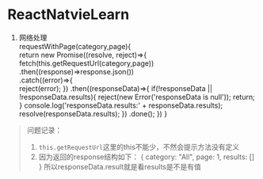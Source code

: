 # ReactNatvieLearn

1. 网络处理  
	requestWithPage(category,page){   
        return new Promise((resolve, reject)=>{   
            fetch(this.getRequestUrl(category,page))   
                .then((response)=>response.json())   
                .catch((error)=>{   
                    reject(error);
                })
                .then((responseData)=>{
                    if(!responseData || !responseData.results){
                        reject(new Error('responseData is null'));
                        return;
                    }
                    console.log('responseData.results:' + responseData.results);
                    resolve(responseData.results);
                })
                .done();
        })
    }


>问题记录：   
>1. `this.getRequestUrl`这里的this不能少，不然会提示方法没有定义    
>2. 因为返回的response结构如下：
            {
                category: "All",
                page: 1,
                results: []
            }
所以responseData.result就是看results是不是有值
